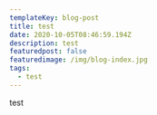 ```yaml
---
templateKey: blog-post
title: test
date: 2020-10-05T08:46:59.194Z
description: test
featuredpost: false
featuredimage: /img/blog-index.jpg
tags:
  - test
---
```

test